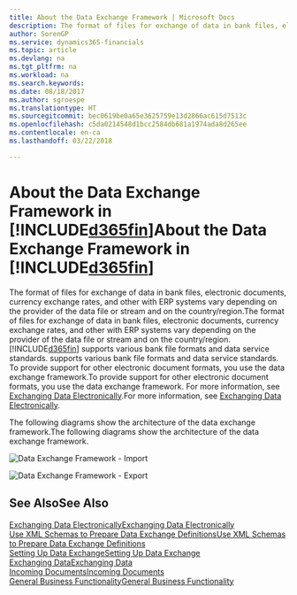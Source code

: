 ```yaml
---
title: About the Data Exchange Framework | Microsoft Docs
description: The format of files for exchange of data in bank files, electronic documents, currency exchange rates, and other with ERP systems vary depending on the provider of the data file or stream and on the country/region.
author: SorenGP
ms.service: dynamics365-financials
ms.topic: article
ms.devlang: na
ms.tgt_pltfrm: na
ms.workload: na
ms.search.keywords: 
ms.date: 08/18/2017
ms.author: sgroespe
ms.translationtype: HT
ms.sourcegitcommit: bec0619be0a65e3625759e13d2866ac615d7513c
ms.openlocfilehash: c5da0214548d1bcc2584db681a1974ada8d265ee
ms.contentlocale: en-ca
ms.lasthandoff: 03/22/2018

---
```

# <a name="about-the-data-exchange-framework-in-included365finincludesd365finmdmd"></a><span data-ttu-id="b5ffb-103">About the Data Exchange Framework in [!INCLUDE[d365fin](includes/d365fin_md.md)]</span><span class="sxs-lookup"><span data-stu-id="b5ffb-103">About the Data Exchange Framework in [!INCLUDE[d365fin](includes/d365fin_md.md)]</span></span>
<span data-ttu-id="b5ffb-104">The format of files for exchange of data in bank files, electronic documents, currency exchange rates, and other with ERP systems vary depending on the provider of the data file or stream and on the country/region.</span><span class="sxs-lookup"><span data-stu-id="b5ffb-104">The format of files for exchange of data in bank files, electronic documents, currency exchange rates, and other with ERP systems vary depending on the provider of the data file or stream and on the country/region.</span></span> [!INCLUDE[d365fin](includes/d365fin_md.md)]<span data-ttu-id="b5ffb-105"> supports various bank file formats and data service standards.</span><span class="sxs-lookup"><span data-stu-id="b5ffb-105"> supports various bank file formats and data service standards.</span></span> <span data-ttu-id="b5ffb-106">To provide support for other electronic document formats, you use the data exchange framework.</span><span class="sxs-lookup"><span data-stu-id="b5ffb-106">To provide support for other electronic document formats, you use the data exchange framework.</span></span> <span data-ttu-id="b5ffb-107">For more information, see [Exchanging Data Electronically](across-data-exchange.md).</span><span class="sxs-lookup"><span data-stu-id="b5ffb-107">For more information, see [Exchanging Data Electronically](across-data-exchange.md).</span></span>    

 <span data-ttu-id="b5ffb-108">The following diagrams show the architecture of the data exchange framework.</span><span class="sxs-lookup"><span data-stu-id="b5ffb-108">The following diagrams show the architecture of the data exchange framework.</span></span>  

 ![Data Exchange Framework &#45; Import](media/across-data-exchange/dataexchangeframework_import.png)  

 ![Data Exchange Framework &#45; Export](media/across-data-exchange/dataexchangeframework_export.png)  

## <a name="see-also"></a><span data-ttu-id="b5ffb-111">See Also</span><span class="sxs-lookup"><span data-stu-id="b5ffb-111">See Also</span></span>  
[<span data-ttu-id="b5ffb-112">Exchanging Data Electronically</span><span class="sxs-lookup"><span data-stu-id="b5ffb-112">Exchanging Data Electronically</span></span>](across-data-exchange.md)  
[<span data-ttu-id="b5ffb-113">Use XML Schemas to Prepare Data Exchange Definitions</span><span class="sxs-lookup"><span data-stu-id="b5ffb-113">Use XML Schemas to Prepare Data Exchange Definitions</span></span>](across-how-to-use-xml-schemas-to-prepare-data-exchange-definitions.md)  
[<span data-ttu-id="b5ffb-114">Setting Up Data Exchange</span><span class="sxs-lookup"><span data-stu-id="b5ffb-114">Setting Up Data Exchange</span></span>](across-set-up-data-exchange.md)  
[<span data-ttu-id="b5ffb-115">Exchanging Data</span><span class="sxs-lookup"><span data-stu-id="b5ffb-115">Exchanging Data</span></span>](across-exchange-data.md)  
[<span data-ttu-id="b5ffb-116">Incoming Documents</span><span class="sxs-lookup"><span data-stu-id="b5ffb-116">Incoming Documents</span></span>](across-income-documents.md)  
[<span data-ttu-id="b5ffb-117">General Business Functionality</span><span class="sxs-lookup"><span data-stu-id="b5ffb-117">General Business Functionality</span></span>](ui-across-business-areas.md)  

